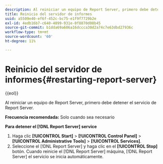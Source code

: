 ```yaml
---
description: Al reiniciar un equipo de Report Server, primero debe detener el servicio de Report Server.
title: Reinicio del servidor de informes
uuid: a5509e40-ef6f-452c-bc75-e1f9f7729b2e
exl-id: 4edb16b7-c640-4899-931e-0f8870d08b45
source-git-commit: b1dda69a606a16dccca30d2a74c7e63dbd27936c
workflow-type: tm+mt
source-wordcount: '60'
ht-degree: 11%

---
```


# Reinicio del servidor de informes{#restarting-report-server}

{{eol}}

Al reiniciar un equipo de Report Server, primero debe detener el servicio de Report Server.

**Frecuencia recomendada:** Solo cuando sea necesario

**Para detener el [!DNL Report Server] service**

1. Haga clic **[!UICONTROL Start]** > **[!UICONTROL Control Panel]** > **[!UICONTROL Administrative Tools]** > **[!UICONTROL Services]**.
1. Seleccione el [!DNL Report Server] y haga clic en el **[!UICONTROL Stop]** botón.
Cuando reinicie el [!DNL Report Server] máquina, [!DNL Report Server] el servicio se inicia automáticamente.
